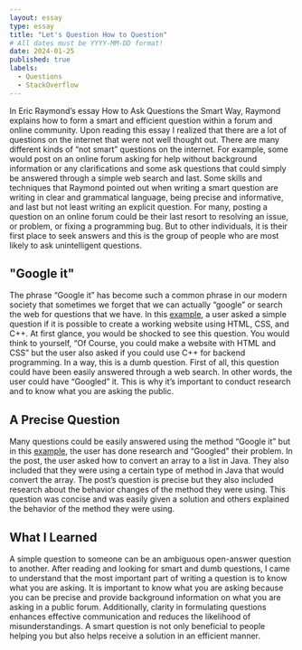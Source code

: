 ```yaml
---
layout: essay
type: essay
title: "Let's Question How to Question"
# All dates must be YYYY-MM-DD format!
date: 2024-01-25
published: true
labels:
  - Questions
  - StackOverflow
---
```


In Eric Raymond’s essay How to Ask Questions the Smart Way, Raymond explains how to form a smart and efficient question within a forum and online community. 
Upon reading this essay I realized that there are a lot of questions on the internet that were not well thought out. There are many different kinds of “not smart” questions on the internet. 
For example, some would post on an online forum asking for help without background information or any clarifications and some ask questions that could simply be answered through a simple web search and last. 
Some skills and techniques that Raymond pointed out when writing a smart question are writing in clear and grammatical language, being precise and informative, and last but not least writing an explicit question. 
For many, posting a question on an online forum could be their last resort to resolving an issue, or problem, or fixing a programming bug. But to other individuals, it is their first place to seek answers 
and this is the group of people who are most likely to ask unintelligent questions. 

## "Google it"

The phrase “Google it” has become such a common phrase in our modern society that sometimes we forget that we can actually “google” or search the web for questions that we have. In this [example](https://stackoverflow.com/questions/77827171/can-we-develop-a-website-using-html-css-and-c), a 
user asked a simple question if it is possible to create a working website using HTML, CSS, and C++. At first glance, you would be shocked to see this question. You would think to 
yourself, “Of Course, you could make a website with HTML and CSS” but the user also asked if you could use C++ for backend programming. In a way, this is a dumb question. First of all, this question 
could have been easily answered through a web search. In other words, the user could have “Googled” it. This is why it’s important to conduct research and to know what you are asking the public.

## A Precise Question

Many questions could be easily answered using the method “Google it” but in this [example](https://stackoverflow.com/questions/2607289/converting-array-to-list-in-java), the user has done research and “Googled" their problem. In the post, the user asked how to convert an array to a list in Java. 
They also included that they were using a certain type of method in Java that would convert the array. The post’s question is precise but they also included research about the behavior changes of the method they were using. 
This question was concise and was easily given a solution and others explained the behavior of the method they were using.

## What I Learned

A simple question to someone can be an ambiguous open-answer question to another. After reading and looking for smart and dumb questions, I came to understand that the most important part of writing a question is to know what you are asking. It is important to know what you are asking because you can be precise and provide background information on what you are asking in a public forum. Additionally, clarity in formulating questions enhances effective communication and reduces the likelihood of misunderstandings. A smart question is not only beneficial to people helping you but also helps receive a solution in an efficient manner.
